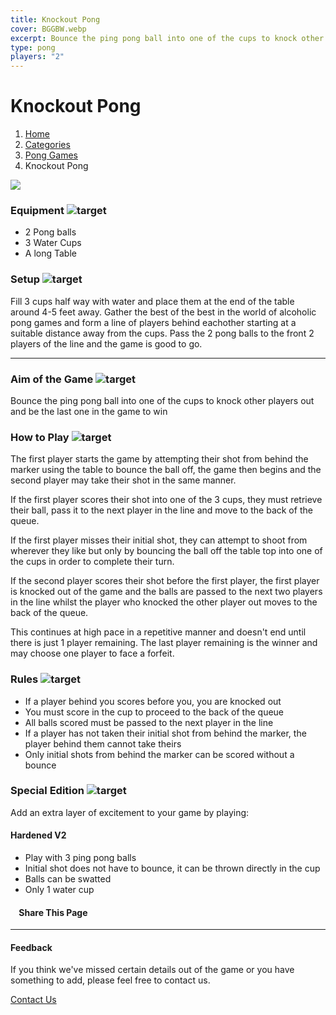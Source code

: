 ```yaml
---
title: Knockout Pong
cover: BGGBW.webp
excerpt: Bounce the ping pong ball into one of the cups to knock other players out and be the last one in the game to win
type: pong
players: "2"
---
```


# Knockout Pong

1.  [Home](/)
2.  [Categories](GameCategories)
3.  [Pong Games](GameCategories/PongGames)
4.  Knockout Pong

![](images/knockoutpong.webp)

### Equipment ![target](images/liquor.webp)

-   2 Pong balls
-   3 Water Cups
-   A long Table

### Setup ![target](images/settings.webp)

Fill 3 cups half way with water and place them at the end of the table around 4-5 feet away. Gather the best of the best in the world of alcoholic pong games and form a line of players behind eachother starting at a suitable distance away from the cups. Pass the 2 pong balls to the front 2 players of the line and the game is good to go.

* * *

### Aim of the Game ![target](images/target.webp)

Bounce the ping pong ball into one of the cups to knock other players out and be the last one in the game to win

### How to Play ![target](images/question.webp)

The first player starts the game by attempting their shot from behind the marker using the table to bounce the ball off, the game then begins and the second player may take their shot in the same manner.

If the first player scores their shot into one of the 3 cups, they must retrieve their ball, pass it to the next player in the line and move to the back of the queue.

If the first player misses their initial shot, they can attempt to shoot from wherever they like but only by bouncing the ball off the table top into one of the cups in order to complete their turn.

If the second player scores their shot before the first player, the first player is knocked out of the game and the balls are passed to the next two players in the line whilst the player who knocked the other player out moves to the back of the queue.

This continues at high pace in a repetitive manner and doesn't end until there is just 1 player remaining. The last player remaining is the winner and may choose one player to face a forfeit.

### Rules ![target](images/rules.webp)

-   If a player behind you scores before you, you are knocked out
-   You must score in the cup to proceed to the back of the queue
-   All balls scored must be passed to the next player in the line
-   If a player has not taken their initial shot from behind the marker, the player behind them cannot take theirs
-   Only initial shots from behind the marker can be scored without a bounce

### Special Edition ![target](images/special.webp)

Add an extra layer of excitement to your game by playing:

#### **Hardened V2**

-   Play with 3 ping pong balls
-   Initial shot does not have to bounce, it can be thrown directly in the cup
-   Balls can be swatted
-   Only 1 water cup

####     Share This Page

[](https://www.facebook.com/sharer/sharer.php?u=beergogglegames.co.uk/GameCategories/PongGames/knockoutpong)[](https://www.instagram.com/direct/new/)[](https://twitter.com/intent/tweet?url=beergogglegames.co.uk/GameCategories/PongGames/knockoutpong)

* * *

#### Feedback

If you think we've missed certain details out of the game or you have something to add, please feel free to contact us.

  
  
  
[Contact Us](contact)
